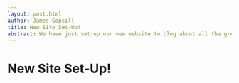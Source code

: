 ```yaml
---
layout: post.html
author: James Gopsill
title: New Site Set-Up!
abstract: We have just set-up our new website to blog about all the great work we are doing to produce new design tools to make highly customisable and personalised products. This post describes the team have used Node, Metalsmith, GitHub and Bootstrap to make the site.
---
```


# New Site Set-Up!
